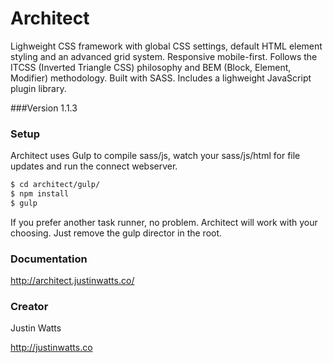 # Architect

Lighweight CSS framework with global CSS settings, default HTML element styling and an advanced grid system. Responsive mobile-first. Follows the ITCSS (Inverted Triangle CSS) philosophy and BEM (Block, Element, Modifier) methodology. Built with SASS. Includes a lighweight JavaScript plugin library.


###Version
1.1.3


### Setup

Architect uses Gulp to compile sass/js, watch your sass/js/html for file updates and run the connect webserver.

```sh
$ cd architect/gulp/
$ npm install
$ gulp
```

If you prefer another task runner, no problem. Architect will work with your choosing. Just remove the gulp director in the root.


### Documentation

<http://architect.justinwatts.co/>


### Creator
Justin Watts

<http://justinwatts.co>
